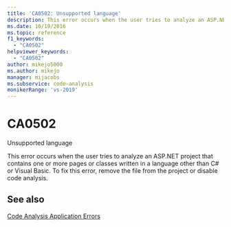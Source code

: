 ```yaml
---
title: 'CA0502: Unsupported language'
description: This error occurs when the user tries to analyze an ASP.NET project that contains one or more pages or classes written in a language other than C# or Visual Basic.
ms.date: 10/19/2016
ms.topic: reference
f1_keywords:
  - "CA0502"
helpviewer_keywords:
  - "CA0502"
author: mikejo5000
ms.author: mikejo
manager: mijacobs
ms.subservice: code-analysis
monikerRange: 'vs-2019'
---
```


# CA0502

Unsupported language

This error occurs when the user tries to analyze an ASP.NET project that contains one or more pages or classes written in a language other than C# or Visual Basic. To fix this error, remove the file from the project or disable code analysis.

## See also

[Code Analysis Application Errors](../code-quality/code-analysis-application-errors.md)
